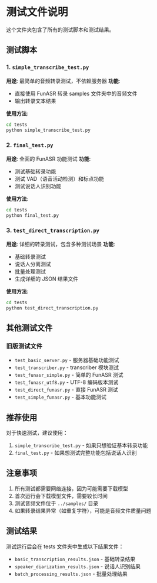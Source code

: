 # 测试文件说明

这个文件夹包含了所有的测试脚本和测试结果。

## 测试脚本

### 1. `simple_transcribe_test.py`
**用途**: 最简单的音频转录测试，不依赖服务器
**功能**: 
- 直接使用 FunASR 转录 samples 文件夹中的音频文件
- 输出转录文本结果

**使用方法**:
```bash
cd tests
python simple_transcribe_test.py
```

### 2. `final_test.py`
**用途**: 全面的 FunASR 功能测试
**功能**:
- 测试基础转录功能
- 测试 VAD（语音活动检测）和标点功能
- 测试说话人识别功能

**使用方法**:
```bash
cd tests
python final_test.py
```

### 3. `test_direct_transcription.py`
**用途**: 详细的转录测试，包含多种测试场景
**功能**:
- 基础转录测试
- 说话人分离测试
- 批量处理测试
- 生成详细的 JSON 结果文件

**使用方法**:
```bash
cd tests
python test_direct_transcription.py
```

## 其他测试文件

### 旧版测试文件
- `test_basic_server.py` - 服务器基础功能测试
- `test_transcriber.py` - transcriber 模块测试
- `test_funasr_simple.py` - 简单的 FunASR 测试
- `test_funasr_utf8.py` - UTF-8 编码版本测试
- `test_direct_funasr.py` - 直接 FunASR 测试
- `test_simple_funasr.py` - 基本功能测试

## 推荐使用

对于快速测试，建议使用：
1. `simple_transcribe_test.py` - 如果只想验证基本转录功能
2. `final_test.py` - 如果想测试完整功能包括说话人识别

## 注意事项

1. 所有测试都需要网络连接，因为可能需要下载模型
2. 首次运行会下载模型文件，需要较长时间
3. 测试音频文件位于 `../samples/` 目录
4. 如果转录结果异常（如重复字符），可能是音频文件质量问题

## 测试结果

测试运行后会在 tests 文件夹中生成以下结果文件：
- `basic_transcription_results.json` - 基础转录结果
- `speaker_diarization_results.json` - 说话人识别结果  
- `batch_processing_results.json` - 批量处理结果